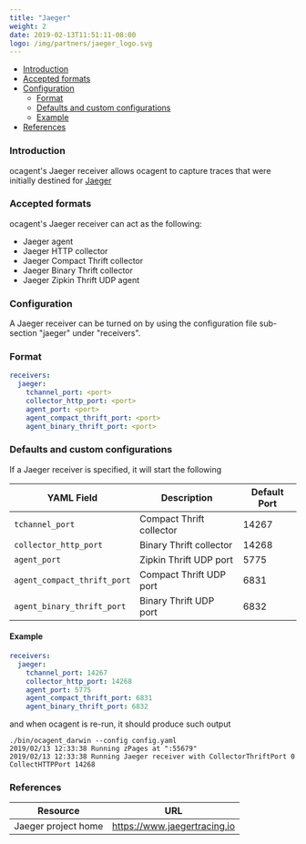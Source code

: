```yaml
---
title: "Jaeger"
weight: 2
date: 2019-02-13T11:51:11-08:00
logo: /img/partners/jaeger_logo.svg
---
```


- [Introduction](#introduction)
- [Accepted formats](#accepted-formats)
- [Configuration](#configuration)
    - [Format](#format)
    - [Defaults and custom configurations](#defaults-and-custom-configurations)
    - [Example](#example)
- [References](#references)

### Introduction
ocagent's Jaeger receiver allows ocagent to capture traces that were initially destined for [Jaeger](https://www.jaegertracing.io)

### Accepted formats

ocagent's Jaeger receiver can act as the following:

* Jaeger agent
* Jaeger HTTP collector
* Jaeger Compact Thrift collector
* Jaeger Binary Thrift collector
* Jaeger Zipkin Thrift UDP agent

### Configuration
A Jaeger receiver can be turned on by using the configuration file sub-section "jaeger" under "receivers".

### Format

```yaml
receivers:
  jaeger:
    tchannel_port: <port>
    collector_http_port: <port>
    agent_port: <port>
    agent_compact_thrift_port: <port>
    agent_binary_thrift_port: <port>
```

### Defaults and custom configurations

If a Jaeger receiver is specified, it will start the following

YAML Field|Description|Default Port
---|---|---
`tchannel_port`|Compact Thrift collector|14267
`collector_http_port`|Binary Thrift collector|14268
`agent_port`|Zipkin Thrift UDP port|5775
`agent_compact_thrift_port`|Compact Thrift UDP port|6831
`agent_binary_thrift_port`|Binary Thrift UDP port|6832

#### Example

```yaml
receivers:
  jaeger:
    tchannel_port: 14267
    collector_http_port: 14268
    agent_port: 5775
    agent_compact_thrift_port: 6831
    agent_binary_thrift_port: 6832
```

and when ocagent is re-run, it should produce such output
```shell
./bin/ocagent_darwin --config config.yaml
2019/02/13 12:33:38 Running zPages at ":55679"
2019/02/13 12:33:38 Running Jaeger receiver with CollectorThriftPort 0 CollectHTTPPort 14268
```

### References
Resource|URL
---|---
Jaeger project home|https://www.jaegertracing.io
